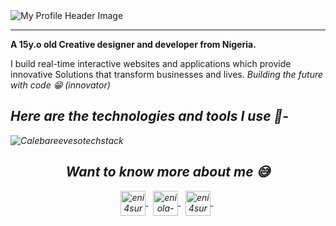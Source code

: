 <img src="https://i.ibb.co/PgyR1sF/Calebareeveso.png" alt="My Profile Header Image" /> 

<hr>

<p><b>A 15y.o old Creative designer and developer from Nigeria.</b></p>
<p>I build real-time interactive websites and applications which provide innovative Solutions that transform businesses and lives.<i> Building the future with code 😁 (innovator)<i/></p>

<h2>Here are the technologies and tools I use 📍- </h2>

<img src="https://i.ibb.co/f05Wdtm/CALEBAREEVESOTECHSTACK.png" alt="Calebareevesotechstack" /> 

<h2 align="center">Want to know more about me 😅</h2>
<p align="center">
    <a href="https://twitter.com/calebareeveso" target="_blank">
        <img align="center" src="https://devicon.dev/devicon.git/icons/twitter/twitter-original.svg" alt="eni4sure" height="40" />
    </a>
    &nbsp;
    <a href="https://linkedin.com/in/caleb-areeveso" target="_blank"
        ><img align="center" src="https://www.vectorlogo.zone/logos/linkedin/linkedin-icon.svg" alt="eniola-osabiya" height="40" />
    </a>
    &nbsp;
    <a href="https://fb.com/caleb.areeveso" target="_blank">
        <img align="center" src="https://www.vectorlogo.zone/logos/facebook/facebook-official.svg" alt="eni4sure" height="40" />
    </a>
    &nbsp;
  </p>

